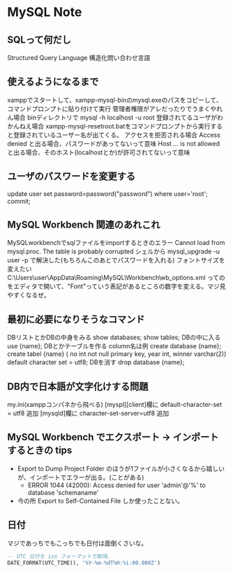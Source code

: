 MySQL Note
===


## SQLって何だし

Structured Query Language 構造化問い合わせ言語


## 使えるようになるまで

xamppでスタートして、xampp-mysql-binのmysql.exeのパスをコピーして、コマンドプロンプトに貼り付けて実行
管理者権限がアレだったりでうまくやれん場合
    binディレクトリで mysql -h localhost -u root
登録されてるユーザがわかんねえ場合
    xampp-mysql-resetroot.batをコマンドプロンプトから実行すると登録されているユーザー名が出てくる。
アクセスを拒否される場合
    Access denied と出る場合、パスワードがあってないって意味
    Host ... is not allowed と出る場合、そのホスト(localhostとか)が許可されてないって意味

## ユーザのパスワードを変更する

update user set password=password("password") where user='root';
commit;

## MySQL Workbench 関連のあれこれ

MySQLworkbenchでsqlファイルをimportするときのエラー
    Cannot load from mysql.proc. The table is probably corrupted
    シェルから mysql_upgrade -u user -p で解決した(もちろんこのあとでパスワードを入れる)
フォントサイズを変えたい
    C:\Users\user\AppData\Roaming\MySQL\Workbench\wb_options.xml
    ってのをエディタで開いて、"Font"っていう表記があるところの数字を変える。マジ見やすくなるぜ。

## 最初に必要になりそうなコマンド

DBリストとかDBの中身をみる
    show databases;
    show tables;
DBの中に入る
    use {name};
DBとかテーブルを作る column名は例
    create database {name};
    create tabel {name} (
        no int not null primary key,
        year int,
        winner varchar(2))
    default character set = utf8;
DBを消す
    drop database {name};

## DB内で日本語が文字化けする問題

my.ini(xamppコンパネから飛べる)
[myspl][client]欄に
default-character-set = utf8 追加
[mysqld]欄に
character-set-server=utf8 追加

## MySQL Workbench でエクスポート -> インポートするときの tips

- Export to Dump Project Folder のほうが1ファイルが小さくなるから嬉しいが、インポートでエラーが出る。(ことがある)
    - ERROR 1044 (42000): Access denied for user 'admin'@'%' to database 'schemaname'
- 今の所 Export to Self-Contained File しか使ったことない。

## 日付

マジであっちでもこっちでも日付は面倒くさいな。

```sql
-- UTC 日付を iso フォーマットで取得。
DATE_FORMAT(UTC_TIME(), '%Y-%m-%dT%H:%i:00.000Z')
```
